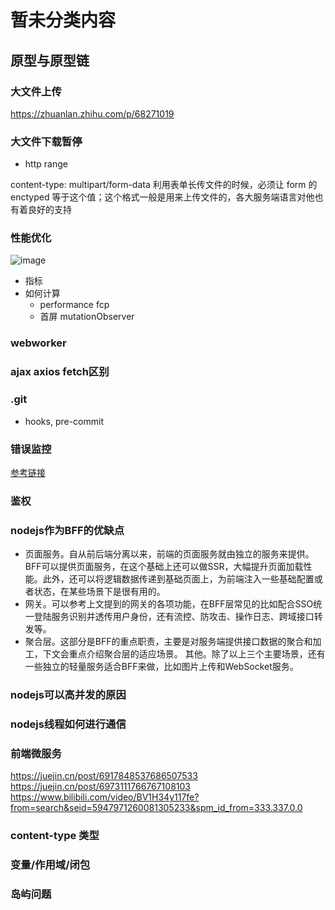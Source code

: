 # 暂未分类内容

## 原型与原型链

### 大文件上传
https://zhuanlan.zhihu.com/p/68271019

### 大文件下载暂停
- http range

content-type: multipart/form-data
利用表单长传文件的时候，必须让 form 的 enctyped 等于这个值；这个格式一般是用来上传文件的，各大服务端语言对他也有着良好的支持

### 性能优化
![image](https://user-images.githubusercontent.com/11763399/156503139-2cde551f-7ffc-4cd5-978d-0b47abb5f440.png)

- 指标
- 如何计算
    - performance fcp
    - 首屏 mutationObserver

### webworker


### ajax axios fetch区别

### .git
- hooks, pre-commit

### 错误监控
[参考链接](https://juejin.cn/post/6987681953424080926#heading-10)

### 鉴权

### nodejs作为BFF的优缺点
- 页面服务。自从前后端分离以来，前端的页面服务就由独立的服务来提供。BFF可以提供页面服务，在这个基础上还可以做SSR，大幅提升页面加载性能。此外，还可以将逻辑数据传递到基础页面上，为前端注入一些基础配置或者状态，在某些场景下是很有用的。
- 网关。可以参考上文提到的网关的各项功能，在BFF层常见的比如配合SSO统一登陆服务识别并透传用户身份，还有流控、防攻击、操作日志、跨域接口转发等。
- 聚合层。这部分是BFF的重点职责，主要是对服务端提供接口数据的聚合和加工，下文会重点介绍聚合层的适应场景。
其他。除了以上三个主要场景，还有一些独立的轻量服务适合BFF来做，比如图片上传和WebSocket服务。


### nodejs可以高并发的原因

### nodejs线程如何进行通信

### 前端微服务
https://juejin.cn/post/6917848537686507533
https://juejin.cn/post/6973111766767108103
https://www.bilibili.com/video/BV1H34y117fe?from=search&seid=5947971260081305233&spm_id_from=333.337.0.0

### content-type 类型

### 变量/作用域/闭包

### 岛屿问题
